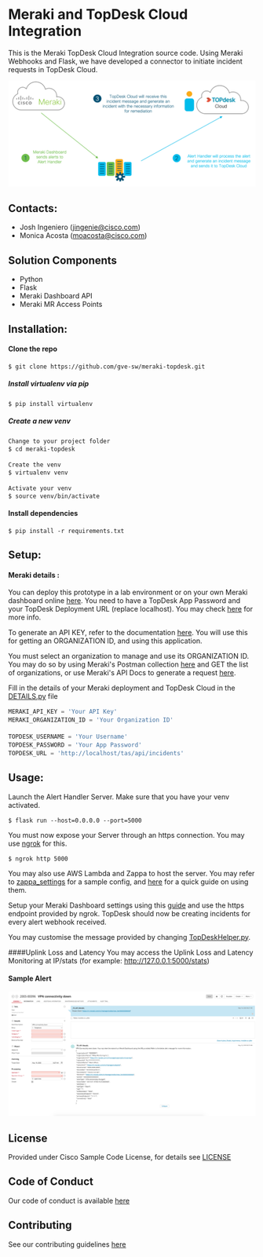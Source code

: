 # Meraki and TopDesk Cloud Integration
This is the Meraki TopDesk Cloud Integration source code. Using Meraki Webhooks and Flask, we have developed a connector to initiate incident requests in TopDesk Cloud.

![alt text](img/highlevel.png)

## Contacts:

* Josh Ingeniero (jingenie@cisco.com)
* Monica Acosta (moacosta@cisco.com)

## Solution Components
* Python
* Flask
* Meraki Dashboard API
* Meraki MR Access Points

## Installation:

#### Clone the repo
```
$ git clone https://github.com/gve-sw/meraki-topdesk.git
```

##### Install virtualenv via pip
```
$ pip install virtualenv
```

##### Create a new venv
```
Change to your project folder
$ cd meraki-topdesk

Create the venv
$ virtualenv venv

Activate your venv
$ source venv/bin/activate
```

#### Install dependencies
```
$ pip install -r requirements.txt
```

## Setup:
#### Meraki details :
You can deploy this prototype in a lab environment or on your own Meraki dashboard online [here](https://account.meraki.com/secure/login/dashboard_login).
You need to have a TopDesk App Password and your TopDesk Deployment URL (replace localhost). You may check [here](https://developers.topdesk.com/tutorial.html#show-collapse-usage-createAppPassword) for more info. 

To generate an API KEY, refer to the documentation [here](https://documentation.meraki.com/zGeneral_Administration/Other_Topics/The_Cisco_Meraki_Dashboard_API#Enable_API_access).
You will use this for getting an ORGANIZATION ID, and using this application.

You must select an organization to manage and use its ORGANIZATION ID. You may do so by using Meraki's Postman collection
[here](https://documenter.getpostman.com/view/7928889/SVmsVg6K#18e62fd9-402a-4768-ab5e-f11a44651cfe) and GET the list of organizations,
or use Meraki's API Docs to generate a request [here](https://developer.cisco.com/meraki/api-v1/#!get-organizations).

Fill in the details of your Meraki deployment and TopDesk Cloud in the [DETAILS.py](DETAILS.py) file
```python
MERAKI_API_KEY = 'Your API Key'
MERAKI_ORGANIZATION_ID = 'Your Organization ID'

TOPDESK_USERNAME = 'Your Username'
TOPDESK_PASSWORD = 'Your App Password'
TOPDESK_URL = 'http://localhost/tas/api/incidents'

```

## Usage:

Launch the Alert Handler Server. Make sure that you have your venv activated.
```
$ flask run --host=0.0.0.0 --port=5000
```

You must now expose your Server through an https connection. You may use [ngrok](https://ngrok.com/) for this.
```
$ ngrok http 5000
```

You may also use AWS Lambda and Zappa to host the server. You may refer to [zappa_settings](zappa_settings.json)
for a sample config, and [here](https://pythonforundergradengineers.com/deploy-serverless-web-app-aws-lambda-zappa.html) for a
quick guide on using them.

Setup your Meraki Dashboard settings using this [guide](https://developer.cisco.com/meraki/webhooks/#!introduction/overview)
and use the https endpoint provided by ngrok. TopDesk should now be creating incidents for every alert webhook received.

You may customise the message provided by changing [TopDeskHelper.py](./TopDeskHelper.py).

####Uplink Loss and Latency
You may access the Uplink Loss and Latency Monitoring at IP/stats (for example: http://127.0.0.1:5000/stats)


#### Sample Alert
![alt text](img/sample.png)


## License
Provided under Cisco Sample Code License, for details see [LICENSE](./LICENSE.txt)

## Code of Conduct
Our code of conduct is available [here](./CODE_OF_CONDUCT.md)

## Contributing
See our contributing guidelines [here](./CONTRIBUTING.md)
